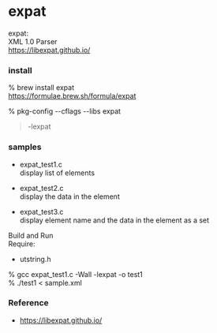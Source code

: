 expat
===============


expat: <br/>
XML 1.0 Parser <br/>
https://libexpat.github.io/ <br/>


###  install 
% brew install expat <br/>
https://formulae.brew.sh/formula/expat <br/>

% pkg-config --cflags --libs expat <br/>
> -lexpat <br/>

### samples
- expat_test1.c <br/>
display list of elements <br/>

- expat_test2.c <br/>
 display the data in the element <br/>

- expat_test3.c <br/>
 display element name and the data in the element as a set <br/>

Build and Run <br/>
Require: <br/>
- utstring.h <br/>

% gcc expat_test1.c -Wall -lexpat -o test1 <br/>
% ./test1 < sample.xml <br/>


### Reference <br/>
- https://libexpat.github.io/

